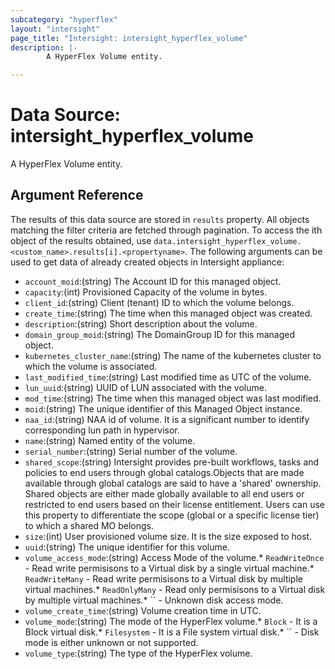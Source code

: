 ```yaml
---
subcategory: "hyperflex"
layout: "intersight"
page_title: "Intersight: intersight_hyperflex_volume"
description: |-
        A HyperFlex Volume entity.

---
```


# Data Source: intersight_hyperflex_volume
A HyperFlex Volume entity.
## Argument Reference
The results of this data source are stored in `results` property.
All objects matching the filter criteria are fetched through pagination.
To access the ith object of the results obtained, use `data.intersight_hyperflex_volume.<custom_name>.results[i].<propertyname>`.
The following arguments can be used to get data of already created objects in Intersight appliance:
* `account_moid`:(string) The Account ID for this managed object. 
* `capacity`:(int) Provisioned Capacity of the volume in bytes. 
* `client_id`:(string) Client (tenant) ID to which the volume belongs. 
* `create_time`:(string) The time when this managed object was created. 
* `description`:(string) Short description about the volume. 
* `domain_group_moid`:(string) The DomainGroup ID for this managed object. 
* `kubernetes_cluster_name`:(string) The name of the kubernetes cluster to which the volume is associated. 
* `last_modified_time`:(string) Last modified time as UTC of the volume. 
* `lun_uuid`:(string) UUID of LUN associated with the volume. 
* `mod_time`:(string) The time when this managed object was last modified. 
* `moid`:(string) The unique identifier of this Managed Object instance. 
* `naa_id`:(string) NAA id of volume. It is a significant number to identify corresponding lun path in hypervisor. 
* `name`:(string) Named entity of the volume. 
* `serial_number`:(string) Serial number of the volume. 
* `shared_scope`:(string) Intersight provides pre-built workflows, tasks and policies to end users through global catalogs.Objects that are made available through global catalogs are said to have a 'shared' ownership. Shared objects are either made globally available to all end users or restricted to end users based on their license entitlement. Users can use this property to differentiate the scope (global or a specific license tier) to which a shared MO belongs. 
* `size`:(int) User provisioned volume size. It is the size exposed to host. 
* `uuid`:(string) The unique identifier for this volume. 
* `volume_access_mode`:(string) Access Mode of the volume.* `ReadWriteOnce` - Read write permisisons to a Virtual disk by a single virtual machine.* `ReadWriteMany` - Read write permisisons to a Virtual disk by multiple virtual machines.* `ReadOnlyMany` - Read only permisisons to a Virtual disk by multiple virtual machines.* `` - Unknown disk access mode. 
* `volume_create_time`:(string) Volume creation time in UTC. 
* `volume_mode`:(string) The mode of the HyperFlex volume.* `Block` - It is a Block virtual disk.* `Filesystem` - It is a File system virtual disk.* `` - Disk mode is either unknown or not supported. 
* `volume_type`:(string) The type of the HyperFlex volume. 
 
